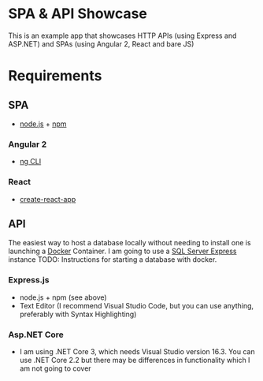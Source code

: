 # SPA & API Showcase

This is an example app that showcases HTTP APIs (using Express and ASP.NET) and SPAs (using Angular 2, React and bare JS)

# Requirements
## SPA
- [node.js](https://nodejs.org/en/) + [npm](https://www.npmjs.com/)
### Angular 2
- [ng CLI](https://cli.angular.io/)
### React
- [create-react-app](https://create-react-app.dev/docs/getting-started)

## API
The easiest way to host a database locally without needing to install one is launching a [Docker](https://www.docker.com/products/docker-desktop) Container. I am going to use a [SQL Server Express](https://hub.docker.com/_/microsoft-mssql-server) instance
TODO: Instructions for starting a database with docker.
### Express.js
- node.js + npm (see above)
- Text Editor (I recommend Visual Studio Code, but you can use anything, preferably with Syntax Highlighting)
### Asp.NET Core
- I am using .NET Core 3, which needs Visual Studio version 16.3. You can use .NET Core 2.2 but there may be differences in functionality which I am not going to cover
